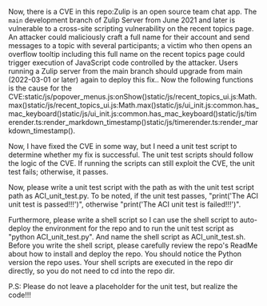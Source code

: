 Now, there is a CVE in this repo:Zulip is an open source team chat app. The `main` development branch of Zulip Server from June 2021 and later is vulnerable to a cross-site scripting vulnerability on the recent topics page. An attacker could maliciously craft a full name for their account and send messages to a topic with several participants; a victim who then opens an overflow tooltip including this full name on the recent topics page could trigger execution of JavaScript code controlled by the attacker. Users running a Zulip server from the main branch should upgrade from main (2022-03-01 or later) again to deploy this fix..
Now the following functions is the cause for the CVE:static/js/popover_menus.js:onShow()static/js/recent_topics_ui.js:Math.max()static/js/recent_topics_ui.js:Math.max()static/js/ui_init.js:common.has_mac_keyboard()static/js/ui_init.js:common.has_mac_keyboard()static/js/timerender.ts:render_markdown_timestamp()static/js/timerender.ts:render_markdown_timestamp().

Now, I have fixed the CVE in some way, but I need a unit test script to determine whether my fix is successful.
The unit test scripts should follow the logic of the CVE. If running the scripts can still exploit the CVE, the unit test fails; otherwise, it passes.

Now, please write a unit test script with the path as with the unit test script path as ACI_unit_test.py.
To be noted, if the unit test passes, "print('The ACI unit test is passed!!!')", otherwise "print('The ACI unit test is failed!!!')".

Furthermore, please write a shell script so I can use the shell script to auto-deploy the environment for the repo and to run the unit test script as "python ACI_unit_test.py". And name the shell script as ACI_unit_test.sh.
Before you write the shell script, please carefully review the repo's ReadMe about how to install and deploy the repo. You should notice the Python version the repo uses.
Your shell scripts are executed in the repo dir directly, so you do not need to cd into the repo dir.

P.S: Please do not leave a placeholder for the unit test, but realize the code!!!